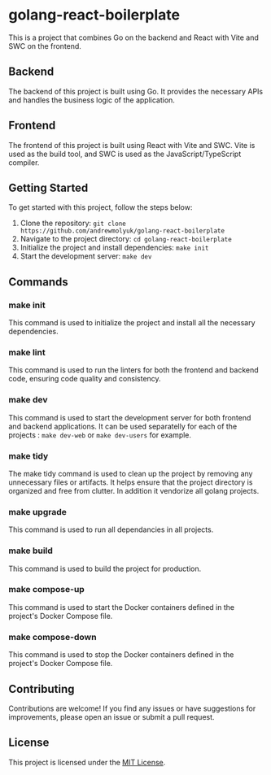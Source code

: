 # golang-react-boilerplate

This is a project that combines Go on the backend and React with Vite and SWC on the frontend.

## Backend

The backend of this project is built using Go. It provides the necessary APIs and handles the business logic of the application.

## Frontend

The frontend of this project is built using React with Vite and SWC. Vite is used as the build tool, and SWC is used as the JavaScript/TypeScript compiler.

## Getting Started

To get started with this project, follow the steps below:

1. Clone the repository: `git clone https://github.com/andrewmolyuk/golang-react-boilerplate`
2. Navigate to the project directory: `cd golang-react-boilerplate`
3. Initialize the project and install dependencies: `make init`
4. Start the development server: `make dev`

## Commands

### make init

This command is used to initialize the project and install all the necessary dependencies.

### make lint

This command is used to run the linters for both the frontend and backend code, ensuring code quality and consistency.

### make dev

This command is used to start the development server for both frontend and backend applications. It can be used separatelly for each of the projects : `make dev-web` or `make dev-users` for example.

### make tidy

The make tidy command is used to clean up the project by removing any unnecessary files or artifacts. It helps ensure that the project directory is organized and free from clutter. In addition it vendorize all golang projects.

### make upgrade

This command is used to run all dependancies in all projects.

### make build

This command is used to build the project for production.

### make compose-up

This command is used to start the Docker containers defined in the project's Docker Compose file.

### make compose-down

This command is used to stop the Docker containers defined in the project's Docker Compose file.

## Contributing

Contributions are welcome! If you find any issues or have suggestions for improvements, please open an issue or submit a pull request.

## License

This project is licensed under the [MIT License](LICENSE.md).
